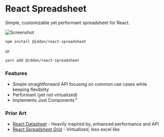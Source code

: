 # React Spreadsheet

Simple, customizable yet performant spreadsheet for React.

![Screenshot](https://github.com/iddan/react-spreadsheet/blob/master/assets/screenshot.png?raw=true)

```bash
npm install @iddan/react-spreadsheet
```

_or_

```bash
yarn add @iddan/react-spreadsheet
```

### Features

* Simple straightforward API focusing on common use cases while keeping flexibility
* Performant (yet not virtualized)
* Implements Just Components™

### Prior Art

* [React Datasheet](https://nadbm.github.io/react-datasheet/) - Heavily inspired by, enhanced performance and API
* [React Spreadsheet Grid](https://denisraslov.github.io/grid/) - Virtualized, less excel like
